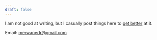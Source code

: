 ```yaml
---
draft: false
---
```


I am not good at writing, but I casually post things here to [get better](http://www.paulgraham.com/writing44.html) at it.

Email: [merwanedr@gmail.com](mailto:merwanedr@gmail.com)

